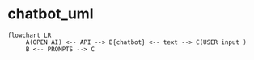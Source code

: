 # chatbot_uml



```mermaid
flowchart LR
     A(OPEN AI) <-- API --> B{chatbot} <-- text --> C(USER input )
     B <-- PROMPTS --> C


```
